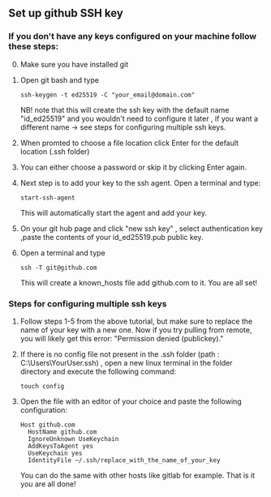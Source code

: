 ## Set up github SSH key


### If you don't have any keys configured on your machine follow these steps:

0. Make sure you have installed git

1. Open git bash and type 
    
    ```
    ssh-keygen -t ed25519 -C "your_email@domain.com"
    ```

    NB! note that this will create the ssh key with the default name "id_ed25519" and you wouldn't need to configure it later , if you want a different name -> see steps for configuring multiple ssh keys. 

2. When promted to choose a file location click Enter for the default location (.ssh folder)
3. You can either choose a password or skip it by clicking Enter again.
4. Next step is to add your key to the ssh agent. Open a terminal and type:
    ```
    start-ssh-agent
    ```
    This will automatically start the agent and add your key.

5. On your git hub page and click "new ssh key" , select authentication key ,paste the contents of your id_ed25519.pub public key.

6. Open a terminal and type
    ```
    ssh -T git@github.com
    ```

    This will create a known_hosts file add github.com to it. You are all set!

### Steps for configuring multiple ssh keys

1. Follow steps 1-5 from the above tutorial, but make sure to replace the name of your key with a new one. Now if you try pulling from remote, you will likely get this error: "Permission denied (publickey)."
2. If there is no config file not present in the .ssh folder (path : C:\Users\YourUser\.ssh) , open a new linux terminal in the folder directory and execute the following command:
    ```
    touch config
    ```

3. Open the file with an editor of your choice and paste the following configuration:
    ```
    Host github.com
      HostName github.com
      IgnoreUnknown UseKeychain
      AddKeysToAgent yes
      UseKeychain yes
      IdentityFile ~/.ssh/replace_with_the_name_of_your_key
    ```

    You can do the same with other hosts like gitlab for example. That is it you are all done!
